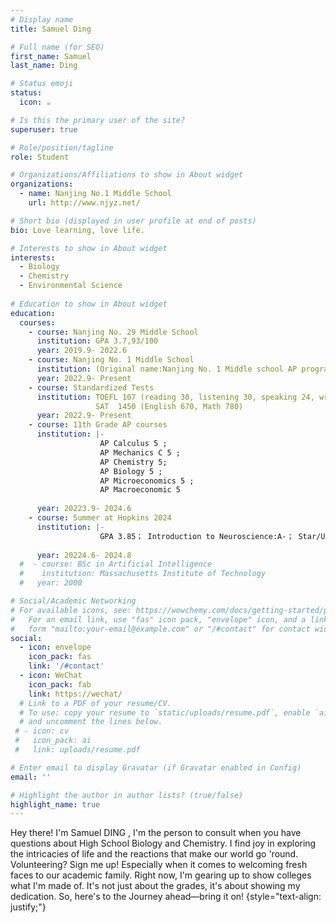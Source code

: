 ```yaml
---
# Display name
title: Samuel Ding

# Full name (for SEO)
first_name: Samuel 
last_name: Ding

# Status emoji
status:
  icon: ☕️

# Is this the primary user of the site?
superuser: true

# Role/position/tagline
role: Student

# Organizations/Affiliations to show in About widget
organizations:
  - name: Nanjing No.1 Middle School
    url: http://www.njyz.net/

# Short bio (displayed in user profile at end of posts)
bio: Love learning, love life.

# Interests to show in About widget
interests:
  - Biology
  - Chemistry
  - Environmental Science
  
# Education to show in About widget
education:
  courses:
    - course: Nanjing No. 29 Middle School
      institution: GPA 3.7,93/100
      year: 2019.9- 2022.6  
    - course: Nanjing No. 1 Middle School
      institution: (Original name:Nanjing No. 1 Middle school AP program GPA:4.58/4.58)
      year: 2022.9- Present
    - course: Standardized Tests
      institution: TOEFL 107 (reading 30, listening 30, speaking 24, writing 23)    
                   SAT  1450 (English 670, Math 780)
      year: 2022.9- Present      
    - course: 11th Grade AP courses
      institution: |-
                    AP Calculus 5 ; 
                    AP Mechanics C 5 ; 
                    AP Chemistry 5; 
                    AP Biology 5 ; 
                    AP Microeconomics 5 ; 
                    AP Macroeconomic 5    
                    
      year: 20223.9- 2024.6    
    - course: Summer at Hopkins 2024
      institution: |-
                    GPA 3.85； Introduction to Neuroscience:A-； Star/Universe - Cosmic Evolution:A
                    
      year: 20224.6- 2024.8       
  #  - course: BSc in Artificial Intelligence
  #    institution: Massachusetts Institute of Technology
  #   year: 2008

# Social/Academic Networking
# For available icons, see: https://wowchemy.com/docs/getting-started/page-builder/#icons
#   For an email link, use "fas" icon pack, "envelope" icon, and a link in the
#   form "mailto:your-email@example.com" or "/#contact" for contact widget.
social:
  - icon: envelope
    icon_pack: fas
    link: '/#contact'
  - icon: WeChat
    icon_pack: fab
    link: https://wechat/
  # Link to a PDF of your resume/CV.
  # To use: copy your resume to `static/uploads/resume.pdf`, enable `ai` icons in `params.yaml`,
  # and uncomment the lines below.
 # - icon: cv
 #   icon_pack: ai
 #   link: uploads/resume.pdf

# Enter email to display Gravatar (if Gravatar enabled in Config)
email: ''

# Highlight the author in author lists? (true/false)
highlight_name: true
---
```


Hey there! I'm Samuel DING , I'm the person to consult when you have questions about High School Biology and Chemistry. I find joy in exploring the intricacies of life and the reactions that make our world go 'round. Volunteering? Sign me up! Especially when it comes to welcoming fresh faces to our academic family.  Right now, I'm gearing up to show colleges what I'm made of. It's not just about the grades, it's about showing my dedication. So, here's to the Journey ahead—bring it on!
{style="text-align: justify;"}
